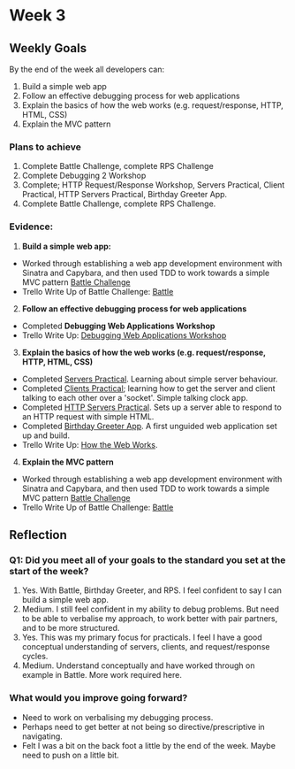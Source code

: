 # Week 3
## Weekly Goals
By the end of the week all developers can:

1. Build a simple web app
2. Follow an effective debugging process for web applications
3. Explain the basics of how the web works (e.g. request/response, HTTP,  HTML, CSS)
4. Explain the MVC pattern

### Plans to achieve
1. Complete Battle Challenge, complete RPS Challenge
2. Complete Debugging 2 Workshop
3. Complete; HTTP Request/Response Workshop, Servers Practical, Client Practical, HTTP Servers Practical, Birthday Greeter App.
4. Complete Battle Challenge, complete RPS Challenge.

### Evidence:
1. **Build a simple web app:**

* Worked through establishing a web app development environment with Sinatra and Capybara, and then used TDD to work towards a simple MVC pattern [Battle Challenge](https://github.com/chriswhitehouse/Battle)
* Trello Write Up of Battle Challenge: [Battle](https://trello.com/c/bZriQ912)

2. **Follow an effective debugging process for web applications**

* Completed **Debugging Web Applications Workshop**
* Trello Write Up: [Debugging Web Applications Workshop](https://trello.com/c/kI61fqPM)

3. **Explain the basics of how the web works (e.g. request/response, HTTP,  HTML, CSS)**

* Completed [Servers Practical](https://github.com/chriswhitehouse/servers_1/tree/main). Learning about simple server behaviour.
* Completed [Clients Practical](https://github.com/chriswhitehouse/clients_1/tree/main); learning how to get the server and client talking to each other over a 'socket'. Simple talking clock app.
* Completed [HTTP Servers Practical](https://github.com/chriswhitehouse/http_servers/tree/main). Sets up a server able to respond to an HTTP request with simple HTML.
* Completed [Birthday Greeter App](https://github.com/chriswhitehouse/birthday_greeter).  A first unguided web application set up and build.
* Trello Write Up: [How the Web Works](https://trello.com/c/YML20Mqm).

4.  **Explain the MVC pattern**

* Worked through establishing a web app development environment with Sinatra and Capybara, and then used TDD to work towards a simple MVC pattern [Battle Challenge](https://github.com/chriswhitehouse/Battle)
* Trello Write Up of Battle Challenge: [Battle](https://trello.com/c/bZriQ912)

## Reflection

### Q1: Did you meet all of your goals to the standard you set at the start of the week?

1. Yes. With Battle, Birthday Greeter, and RPS. I feel confident to say I can build a simple web app.
2. Medium. I still feel confident in my ability to debug problems. But need to be able to verbalise my approach, to work better with pair partners, and to be more structured.
3. Yes. This was my primary focus for practicals. I feel I have a good conceptual understanding of servers, clients, and request/response cycles.
4. Medium. Understand conceptually and have worked through on example in Battle. More work required here.

### What would you improve going forward?

* Need to work on verbalising my debugging process.
* Perhaps need to get better at not being so directive/prescriptive in navigating.
* Felt I was a bit on the back foot a little by the end of the week. Maybe need to push on a little bit.
